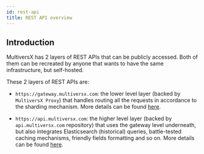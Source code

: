 ```yaml
---
id: rest-api
title: REST API overview
---
```


## Introduction

MultiversX has 2 layers of REST APIs that can be publicly accessed. Both of them can be recreated by anyone that
wants to have the same infrastructure, but self-hosted.

These 2 layers of REST APIs are:
- `https://gateway.multiversx.com`: the lower level layer (backed by `MultiversX Proxy`) that handles routing all the requests in accordance to
  the sharding mechanism. More details can be found [here](/sdk-and-tools/rest-api/gateway-overview).

- `https://api.multiversx.com`: the higher level layer (backed by `api.multiversx.com` repository) that uses the gateway level underneath,
  but also integrates Elasticsearch (historical) queries, battle-tested caching mechanisms, friendly fields formatting and so on. More details
  can be found [here](/sdk-and-tools/rest-api/api-elrond-com).